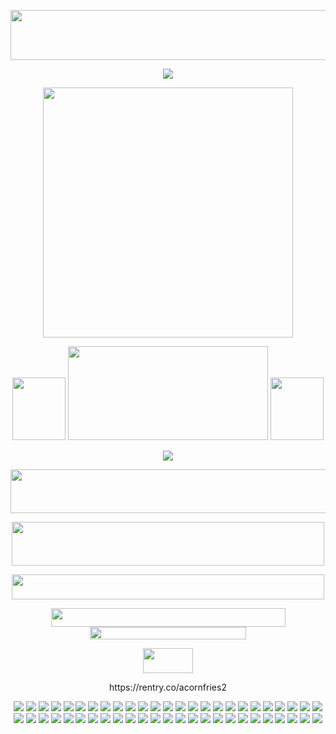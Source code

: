 <p align="center">
  <img width="650" height="80" src="https://github.com/acornious/acornfries/assets/153128752/ff191355-b3bb-4f3c-aeb5-abad5692710a">
</p>

<p align="center">
<img src="https://github.com/acornious/acornfries/assets/153128752/e7331d8b-2e5c-494c-8fd0-a323b3c4c42b">
</p>


<p align="center">
<img width="400" height="400" src="https://github.com/acornious/acornfries/assets/153128752/b781e53e-e7f0-48db-8870-45eaa1241c4f">
</p>

<p align="center">
  <img width="85" height="100" src="https://i.pinimg.com/originals/f1/0d/cc/f10dccfc82f6f3aa7388b2177729bee7.gif"> <img width="320" height="150" src="https://github.com/acornious/acornious/assets/153128752/dc2efb5b-a9fc-47f5-a713-48ed4694657b">  <img width="85" height="100" src="https://iili.io/JWCb3Zl.gif">
</p>

<p align="center">
<img src="https://github.com/acornious/acornfries/assets/153128752/e7331d8b-2e5c-494c-8fd0-a323b3c4c42b">
</p>

<p align="center">
<img width="550" height="70" src="https://github.com/acornious/acornfries/assets/153128752/19f685e5-2f22-48bd-9ba9-db6eaf5d0127">
</p>

<p align="center">
<img width="500" height="70" src="https://github.com/acornious/acornfries/assets/153128752/95b3ca47-41a3-4c00-9476-219cebf570e5">
</p>

<p align="center">
<img width="500" height="40" src="https://github.com/acornious/acornious/assets/153128752/5cb1ff8b-3668-4053-acdc-0ff87647eba3">
</p>
<p align="center">
<img width="375" height="30" src="https://github.com/acornious/acornious/assets/153128752/4e5bcdf8-5a7c-40f1-a9e5-a7f8b167f3b2"> <img width="250" height="20" src="https://github.com/acornious/acornious/assets/153128752/f57b7dea-ff69-46b2-b402-dad83c931163">
</p>

<p align="center">
<img width="80" height="40" src="https://github.com/acornious/acornious/assets/153128752/7a2601a7-7e6d-47a5-8dc3-3df79a880fa7">
</p>

<p align="center">
https://rentry.co/acornfries2
</p>
<p align="center">
<img src="https://github.com/acornious/acornfries/assets/153128752/a084ae47-7fc1-4bd2-a96a-bf9ff926bd8d"> <img src="https://github.com/acornious/acornfries/assets/153128752/5f4b2676-3754-417f-9f59-6a9e18ac1a97"> <img src="https://github.com/acornious/acornfries/assets/153128752/ab871395-0c03-4380-aec3-bc8672590433"> <img src="https://github.com/acornious/acornfries/assets/153128752/f2386e18-5ef5-4795-8f5b-679c6c605fd9"> <img src="https://github.com/acornious/acornfries/assets/153128752/7b79a7ce-ac50-412f-b0e2-c594e2bb8f9f"> <img src="https://github.com/acornious/acornfries/assets/153128752/82c0d2c9-3eda-4af4-a7ff-aa6517802698"> <img src="https://github.com/acornious/acornfries/assets/153128752/c8095993-2960-4fb4-a040-eec9bcf17f69"> <img src="https://github.com/acornious/acornfries/assets/153128752/ae56c9f6-acf8-4963-b08e-838c129b0d06"> <img src="https://github.com/acornious/acornfries/assets/153128752/0675559e-c582-4370-b8d5-61ce4a3710e6"> <img src="https://github.com/acornious/acornfries/assets/153128752/f19668ed-8ba6-4c4b-9bb5-5f82769ccd07"> <img src="https://github.com/acornious/acornfries/assets/153128752/6d0f5029-139c-42c7-a1bf-e2580fe9da41"> <img src="https://github.com/acornious/acornfries/assets/153128752/ab871395-0c03-4380-aec3-bc8672590433"> <img src="https://github.com/acornious/acornfries/assets/153128752/d47c24ac-fe52-42dd-b415-7213be80fdf7"> <img src="https://github.com/acornious/acornfries/assets/153128752/163bb6d2-ab8c-431a-b540-2c899d46a7ab"> <img src="https://github.com/acornious/acornfries/assets/153128752/7fb4a93a-e077-4e5d-a71e-2da41963d855"> <img src="https://github.com/acornious/acornfries/assets/153128752/6d62b5eb-38aa-43bf-8201-9041bb130fec"> <img src="https://github.com/acornious/acornfries/assets/153128752/6aa3a75a-07ca-4cd4-bf24-aae2b14253a3"> <img src="https://github.com/acornious/acornfries/assets/153128752/d810672d-66ee-4833-b6b3-fb73a995486e"> <img src="https://github.com/acornious/acornfries/assets/153128752/a2c146df-89b9-472d-a12d-d8500b9aef5b"> <img src="https://github.com/acornious/acornfries/assets/153128752/2808650d-5fe4-450a-a692-baba1df20e3f"> <img src="https://github.com/acornious/acornfries/assets/153128752/372c02a4-2ceb-482d-9d89-9e57b5e5f232"> <img src="https://github.com/acornious/acornfries/assets/153128752/25d246fd-5d07-4066-9cd4-cc1a31e9e0b9"> <img src="https://github.com/acornious/acornfries/assets/153128752/56e12558-bbfc-4642-85ff-524c939b891f"> <img src="https://github.com/acornious/acornfries/assets/153128752/67e39cef-de8d-41d1-85e5-15617eb6d58a"> <img src="https://github.com/acornious/acornfries/assets/153128752/427eb8f1-da68-4408-bbef-7d55ed86817a"> <img src="https://github.com/acornious/acornfries/assets/153128752/a084ae47-7fc1-4bd2-a96a-bf9ff926bd8d"> <img src="https://github.com/acornious/acornfries/assets/153128752/5f4b2676-3754-417f-9f59-6a9e18ac1a97"> <img src="https://github.com/acornious/acornfries/assets/153128752/ab871395-0c03-4380-aec3-bc8672590433"> <img src="https://github.com/acornious/acornfries/assets/153128752/f2386e18-5ef5-4795-8f5b-679c6c605fd9"> <img src="https://github.com/acornious/acornfries/assets/153128752/7b79a7ce-ac50-412f-b0e2-c594e2bb8f9f"> <img src="https://github.com/acornious/acornfries/assets/153128752/82c0d2c9-3eda-4af4-a7ff-aa6517802698"> <img src="https://github.com/acornious/acornfries/assets/153128752/c8095993-2960-4fb4-a040-eec9bcf17f69"> <img src="https://github.com/acornious/acornfries/assets/153128752/ae56c9f6-acf8-4963-b08e-838c129b0d06"> <img src="https://github.com/acornious/acornfries/assets/153128752/0675559e-c582-4370-b8d5-61ce4a3710e6"> <img src="https://github.com/acornious/acornfries/assets/153128752/f19668ed-8ba6-4c4b-9bb5-5f82769ccd07"> <img src="https://github.com/acornious/acornfries/assets/153128752/6d0f5029-139c-42c7-a1bf-e2580fe9da41"> <img src="https://github.com/acornious/acornfries/assets/153128752/ab871395-0c03-4380-aec3-bc8672590433"> <img src="https://github.com/acornious/acornfries/assets/153128752/d47c24ac-fe52-42dd-b415-7213be80fdf7"> <img src="https://github.com/acornious/acornfries/assets/153128752/163bb6d2-ab8c-431a-b540-2c899d46a7ab"> <img src="https://github.com/acornious/acornfries/assets/153128752/7fb4a93a-e077-4e5d-a71e-2da41963d855"> <img src="https://github.com/acornious/acornfries/assets/153128752/6d62b5eb-38aa-43bf-8201-9041bb130fec"> <img src="https://github.com/acornious/acornfries/assets/153128752/6aa3a75a-07ca-4cd4-bf24-aae2b14253a3"> <img src="https://github.com/acornious/acornfries/assets/153128752/d810672d-66ee-4833-b6b3-fb73a995486e"> <img src="https://github.com/acornious/acornfries/assets/153128752/a2c146df-89b9-472d-a12d-d8500b9aef5b"> <img src="https://github.com/acornious/acornfries/assets/153128752/2808650d-5fe4-450a-a692-baba1df20e3f"> <img src="https://github.com/acornious/acornfries/assets/153128752/372c02a4-2ceb-482d-9d89-9e57b5e5f232"> <img src="https://github.com/acornious/acornfries/assets/153128752/25d246fd-5d07-4066-9cd4-cc1a31e9e0b9"> <img src="https://github.com/acornious/acornfries/assets/153128752/56e12558-bbfc-4642-85ff-524c939b891f"> <img src="https://github.com/acornious/acornfries/assets/153128752/67e39cef-de8d-41d1-85e5-15617eb6d58a"> <img src="https://github.com/acornious/acornfries/assets/153128752/427eb8f1-da68-4408-bbef-7d55ed86817a">
</p>
